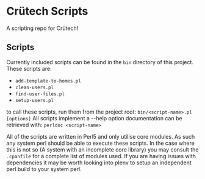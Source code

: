 # Crütech Scripts #

A scripting repo for Crütech!

## Scripts ##
Currently included scripts can be found in the ```bin``` directory of this project.
These scripts are:
  * ```add-template-to-homes.pl```
  * ```clean-users.pl```
  * ```find-user-files.pl```
  * ```setup-users.pl```

to call these scripts, run them from the project root:
```bin/<script-name>.pl [options]```
All scripts implement a --help option documentation can be retrieved with:
```perldoc <script-name>```

All of the scripts are written in Perl5 and only utilise core modules. As such any system perl should be able to execute these scripts. In the case where this is not so (A system with an incomplete core library) you may consult the ```.cpanfile``` for a complete list of modules used.
If you are having issues with dependencies it may be worth looking into plenv to setup an independent perl build to your system perl.
